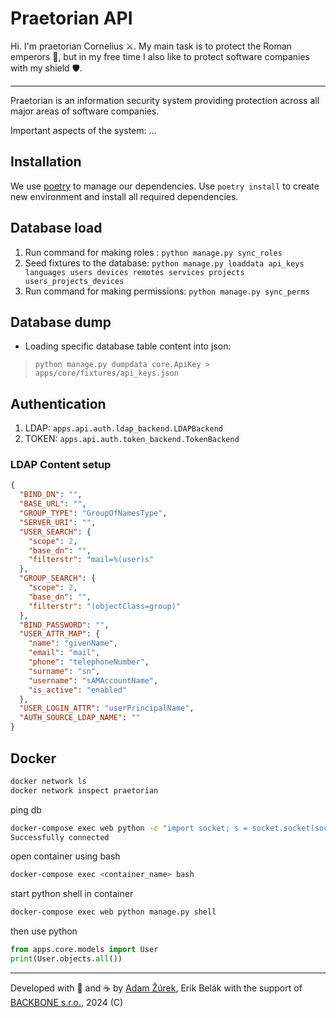# Praetorian API

Hi. I'm praetorian Cornelius ⚔️. My main task is to protect the Roman emperors 🤴, but in my free time I also like to protect
software companies with my shield 🛡.

---

Praetorian is an information security system providing protection across all major areas of software companies.

Important aspects of the system: ...

## Installation

We use [poetry](https://python-poetry.org/) to manage our dependencies. Use `poetry install` to create new environment
and install all required dependencies.

## Database load

1. Run command for making roles : `python manage.py sync_roles`
2. Seed fixtures to the database: `python manage.py loaddata api_keys languages users devices remotes services projects users_projects_devices`
3. Run command for making permissions: `python manage.py sync_perms`

## Database dump

- Loading specific database table content into json:

> `python manage.py dumpdata core.ApiKey > apps/core/fixtures/api_keys.json`

## Authentication

1. LDAP: `apps.api.auth.ldap_backend.LDAPBackend`
2. TOKEN: `apps.api.auth.token_backend.TokenBackend`

### LDAP Content setup
```json
{
  "BIND_DN": "",
  "BASE_URL": "",
  "GROUP_TYPE": "GroupOfNamesType",
  "SERVER_URI": "",
  "USER_SEARCH": {
    "scope": 2,
    "base_dn": "",
    "filterstr": "mail=%(user)s"
  },
  "GROUP_SEARCH": {
    "scope": 2,
    "base_dn": "",
    "filterstr": "(objectClass=group)"
  },
  "BIND_PASSWORD": "",
  "USER_ATTR_MAP": {
    "name": "givenName",
    "email": "mail",
    "phone": "telephoneNumber",
    "surname": "sn",
    "username": "sAMAccountName",
    "is_active": "enabled"
  },
  "USER_LOGIN_ATTR": "userPrincipalName",
  "AUTH_SOURCE_LDAP_NAME": ""
}
```

## Docker

```bash
docker network ls
docker network inspect praetorian
```
ping db
```bash
docker-compose exec web python -c "import socket; s = socket.socket(socket.AF_INET, socket.SOCK_STREAM); s.connect(('db', 5432)); print('Successfully connected'); s.close()"
Successfully connected
```
open container using bash
```bash
docker-compose exec <container_name> bash
```

start python shell in container
```bash
docker-compose exec web python manage.py shell
```
then use python
```python
from apps.core.models import User
print(User.objects.all())
```

---
Developed with 💙 and ☕️ by [Adam Žúrek](https://zurek11.github.io/), Erik Belák
with the support of [BACKBONE s.r.o.](https://www.backbone.sk/), 2024 (C)
